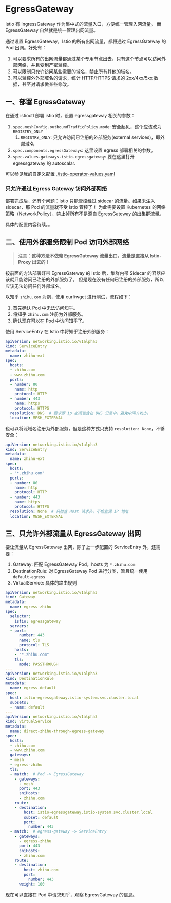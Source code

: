 # EgressGateway

Istio 有 IngressGateway 作为集中式的流量入口，方便统一管理入网流量。
而 EgressGateway 自然就是统一管理出网流量。

通过设置 EgressGateway，Istio 的所有出网流量，都将通过 EgressGateway 的 Pod 出网。好处有：

1. 可以要求所有的出网流量都通过某个专用节点出去，只有这个节点可以访问外部网络，并且受到严密监控。
2. 可以限制只允许访问某些需要的域名，禁止所有其他的域名。
3. 可以监控外外部域名的请求，统计 HTTP/HTTPS 请求的 2xx/4xx/5xx 数据，甚至对请求做某些修改。


## 一、部署 EgressGateway

在通过 istioctl 部署 istio 时，设置 egressgateway 相关的参数：

1. `spec.meshConfig.outboundTrafficPolicy.mode`: 安全起见，这个应该改为 `REGISTRY_ONLY`
   1. `REGISTRY_ONLY`: 只允许访问已注册的外部服务(external services)，即外部域名
2. `spec.components.egressGateways`: 这里设置 egress 部署相关的参数。
3. `spec.values.gateways.istio-egressgateway`: 要在这里打开 egressgateway 的 autoscalar.

可以参见我的自定义配置 [./istio-operator-values.yaml](./istio-operator-values.yaml)

### 只允许通过 Egress Gateway 访问外部网络

部署完成后，还有个问题：Istio 只能管控经过 sidecar 的流量。如果未注入 sidecar，那 Pod 的流量就不受 istio 管控了！
为此需要设置 Kubernetes 的网络策略（NetworkPolicy），禁止掉所有不是源自 EgressGateway 的出集群流量。

具体的配置内容待续。。

## 二、使用外部服务限制 Pod 访问外部网络

>注意：**这种方法不依赖 EgressGateway 流量出口，流量是直接从 Istio-Proxy 出去的！**

按前面的方法部署好带 EgressGateway 的 Istio 后，集群内带 Sidecar 的容器应该就只能访问已注册的外部服务了。
但是现在没有任何已注册的外部服务，所以应该无法访问任何外部域名。

以知乎 `zhihu.com` 为例，使用 curl/wget 进行测试，流程如下：

1. 首先确认 Pod 中无法访问知乎。
2. 将知乎 `zhihu.com` 注册为外部服务。
3. 确认现在可以在 Pod 中访问知乎了。

使用 ServiceEntry 在 Istio 中将知乎注册外部服务：

```yaml
apiVersion: networking.istio.io/v1alpha3
kind: ServiceEntry
metadata:
  name: zhihu-ext
spec:
  hosts:
  - zhihu.com
  - www.zhihu.com
  ports:
  - number: 80
    name: http
    protocol: HTTP
  - number: 443
    name: https
    protocol: HTTPS
  resolution: DNS  # 要求源 ip 必须包含在 DNS 记录中，避免中间人攻击。 
  location: MESH_EXTERNAL
```

也可以将泛域名注册为外部服务，但是这种方式只支持 `resolution: None`，不够安全：

```yaml
apiVersion: networking.istio.io/v1alpha3
kind: ServiceEntry
metadata:
  name: zhihu-ext
spec:
  hosts:
  - "*.zhihu.com"
  ports:
  - number: 80
    name: http
    protocol: HTTP
  - number: 443
    name: https
    protocol: HTTPS
  resolution: None  # 只检查 Host 请求头，不检查源 IP 地址
  location: MESH_EXTERNAL
```

## 三、只允许外部流量从 EgressGateway 出网

要让流量从 EgressGateway 出网，除了上一步配置的 ServiceEntry 外，还需要：

1. Gateway: 匹配 EgressGateway Pod，hosts 为 `*.zhihu.com`
1. DestinationRule: 对 EgressGateway Pod 进行分类，暂且统一使用 `default-egress`
1. VirtualService: 具体的路由规则


```yaml
apiVersion: networking.istio.io/v1alpha3
kind: Gateway
metadata:
  name: egress-zhihu
spec:
  selector:
    istio: egressgateway
  servers:
  - port:
      number: 443
      name: tls
      protocol: TLS
    hosts:
    - "*.zhihu.com"
    tls:
      mode: PASSTHROUGH
---
apiVersion: networking.istio.io/v1alpha3
kind: DestinationRule
metadata:
  name: egress-default
spec:
  host: istio-egressgateway.istio-system.svc.cluster.local
  subsets:
  - name: default
---
apiVersion: networking.istio.io/v1alpha3
kind: VirtualService
metadata:
  name: direct-zhihu-through-egress-gateway
spec:
  hosts:
  - zhihu.com
  - www.zhihu.com
  gateways:
  - mesh
  - egress-zhihu
  tls:
  - match:  # Pod -> EgressGateway
    - gateways:
      - mesh
      port: 443
      sniHosts:
      - zhihu.com
    route:
    - destination:
        host: istio-egressgateway.istio-system.svc.cluster.local
        subset: default
        port:
          number: 443
  - match:  # egress-gateway -> ServiceEntry
    - gateways:
      - egress-zhihu
      port: 443
      sniHosts:
      - zhihu.com
    route:
    - destination:
        host: zhihu.com
        port:
          number: 443
      weight: 100
```

现在可以直接在 Pod 中请求知乎，观察 EgressGateway 的信息。
